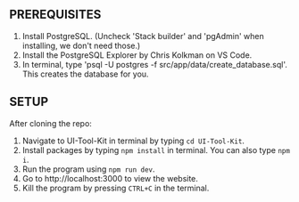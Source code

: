 ## PREREQUISITES
1. Install PostgreSQL. (Uncheck 'Stack builder' and 'pgAdmin' when installing, we don't need those.)
2. Install the PostgreSQL Explorer by Chris Kolkman on VS Code.
3. In terminal, type 'psql -U postgres -f src/app/data/create_database.sql'. This creates the database for you.

## SETUP
After cloning the repo:
1. Navigate to UI-Tool-Kit in terminal by typing ```cd UI-Tool-Kit```.
2. Install packages by typing ```npm install``` in terminal. You can also type ```npm i```.
3. Run the program using ```npm run dev```.
4. Go to http://localhost:3000 to view the website.
5. Kill the program by pressing ```CTRL+C``` in the terminal.